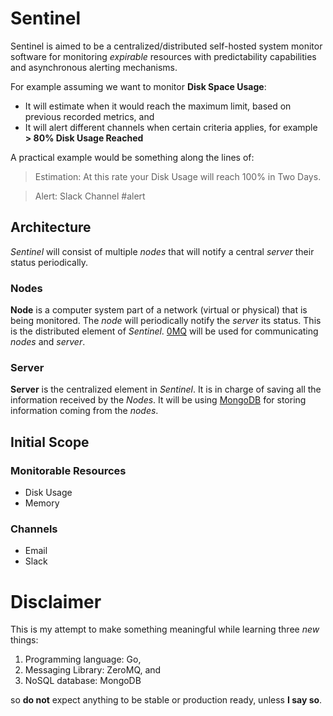 # Sentinel

Sentinel is aimed to be a centralized/distributed self-hosted system monitor software for monitoring _expirable_ resources with predictability capabilities and asynchronous alerting mechanisms.

For example assuming we want to monitor **Disk Space Usage**:

* It will estimate when it would reach the maximum limit, based on previous recorded metrics, and
* It will alert different channels when certain criteria applies, for example **> 80% Disk Usage Reached**

A practical example would be something along the lines of:

> Estimation: At this rate your Disk Usage will reach 100% in Two Days.

> Alert: Slack Channel #alert

## Architecture

*Sentinel* will consist of multiple *nodes* that will notify a central *server* their status periodically.

### Nodes

**Node** is a computer system part of a network (virtual or physical) that is being monitored. The *node* will periodically notify the *server* its status. This is the distributed element of *Sentinel*. [0MQ](http://zeromq.org/bindings:go) will be used for communicating *nodes* and *server*.

### Server

**Server** is the centralized element in *Sentinel*. It is in charge of saving all the information received by the *Nodes*. It will be using [MongoDB](https://docs.mongodb.org/ecosystem/drivers/go/) for storing information coming from the *nodes*.

## Initial Scope

### Monitorable Resources

* Disk Usage
* Memory

### Channels

* Email
* Slack

# Disclaimer

This is my attempt to make something meaningful while learning three *new* things:

1. Programming language: Go,
2. Messaging Library: ZeroMQ, and
3. NoSQL database: MongoDB

so **do not** expect anything to be stable or production ready, unless **I say so**.
